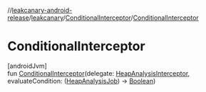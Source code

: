 //[leakcanary-android-release](../../../index.md)/[leakcanary](../index.md)/[ConditionalInterceptor](index.md)/[ConditionalInterceptor](-conditional-interceptor.md)

# ConditionalInterceptor

[androidJvm]\
fun [ConditionalInterceptor](-conditional-interceptor.md)(delegate: [HeapAnalysisInterceptor](../-heap-analysis-interceptor/index.md), evaluateCondition: ([HeapAnalysisJob](../-heap-analysis-job/index.md)) -&gt; [Boolean](https://kotlinlang.org/api/latest/jvm/stdlib/kotlin/-boolean/index.html))
